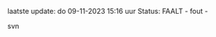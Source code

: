 laatste update: 
do 09-11-2023 15:16   uur 
Status: FAALT - fout - 
<div class="service R">svn</div>